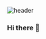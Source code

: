 
 ![header](https://capsule-render.vercel.app/api?type=cylinder&color=000000&height=150&section=header&text=31&fontColor=fffff&fontSize=70&animation=fadeIn&fontAlignY=55)
  
### Hi there 👋

<!--
**31project/31project** is a ✨ _special_ ✨ repository because its `README.md` (this file) appears on your GitHub profile.

Here are some ideas to get you started:

- 🔭 I’m currently working on ...
- 🌱 I’m currently learning ...
- 👯 I’m looking to collaborate on ...
- 🤔 I’m looking for help with ...
- 💬 Ask me about ...
- 📫 How to reach me: ...
- 😄 Pronouns: ...
- ⚡ Fun fact: ...
-->
